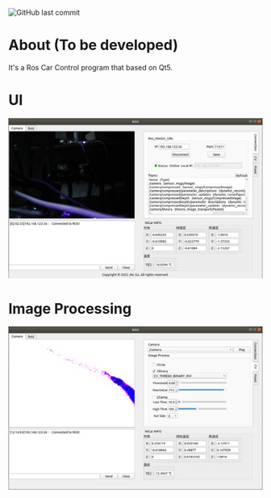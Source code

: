 ![GitHub last commit](https://img.shields.io/github/last-commit/JerryGu-gjw/Qt5-Ros-NICar?style=flat-square)
# About (To be developed)
It's a Ros Car Control program that based on Qt5.

# UI
!["mainWind"](pictures/mainWindow.png)

# Image Processing
!["imagePro"](pictures/ImagePro.png)



